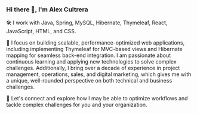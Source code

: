 ### Hi there 👋, I'm Alex Cultrera


🛠️ I work with Java, Spring, MySQL, Hibernate, Thymeleaf, React, JavaScript, HTML, and CSS. 

🔭 I focus on building scalable, performance-optimized web applications, including implementing Thymeleaf for MVC-based views and Hibernate mapping for seamless back-end integration. I am passionate about continuous learning and applying new technologies to solve complex challenges. Additionally, I bring over a decade of experience in project management, operations, sales, and digital marketing, which gives me with a unique, well-rounded perspective on both technical and business challenges. 
 
🤝 Let's connect and explore how I may be able to optimize workflows and tackle complex challenges for you and your organization.



<!--
**Alex-Cultrera/Alex-Cultrera** is a ✨ _special_ ✨ repository because its `README.md` (this file) appears on your GitHub profile.

Here are some ideas to get you started:

- 🔭 I’m currently working on ...
- 🌱 I’m currently learning ...
- 👯 I’m looking to collaborate on ...
- 🤔 I’m looking for help with ...
- 💬 Ask me about ...
- 📫 How to reach me: ...
- 😄 Pronouns: ...
- ⚡ Fun fact: ...
-->
